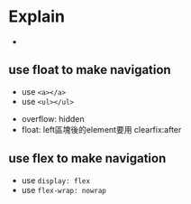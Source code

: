 # Explain
- 

## use float to make navigation
* use `<a></a>`
* use `<ul></ul>`
- overflow: hidden
- float: left區塊後的element要用 clearfix:after

## use flex to make navigation
- use `display: flex`
- use `flex-wrap: nowrap`
